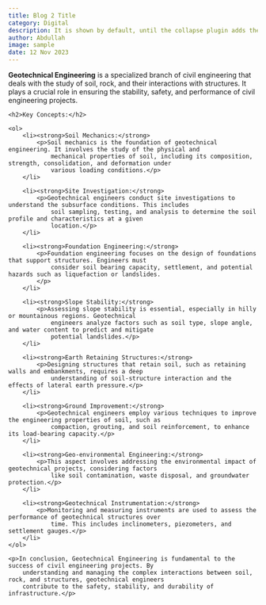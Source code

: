 ```yaml
---
title: Blog 2 Title
category: Digital
description: It is shown by default, until the collapse plugin adds the appropriate classes that we use to style each element. These classes control the overall appearance, as well as the showing and hiding via CSS transitions.
author: Abdullah
image: sample
date: 12 Nov 2023
---
```


<!DOCTYPE html>
<html lang="en">

<head>
    <meta charset="UTF-8">
    <meta name="viewport" content="width=device-width, initial-scale=1.0">
    <title>Theoretical Background: Geotechnical Engineering</title>
</head>

<body>
    <p><strong>Geotechnical Engineering</strong> is a specialized branch of civil engineering that deals with the study
        of soil, rock, and their interactions with structures. It plays a crucial role in ensuring the stability,
        safety, and performance of civil engineering projects.</p>

    <h2>Key Concepts:</h2>

    <ol>
        <li><strong>Soil Mechanics:</strong>
            <p>Soil mechanics is the foundation of geotechnical engineering. It involves the study of the physical and
                mechanical properties of soil, including its composition, strength, consolidation, and deformation under
                various loading conditions.</p>
        </li>

        <li><strong>Site Investigation:</strong>
            <p>Geotechnical engineers conduct site investigations to understand the subsurface conditions. This includes
                soil sampling, testing, and analysis to determine the soil profile and characteristics at a given
                location.</p>
        </li>

        <li><strong>Foundation Engineering:</strong>
            <p>Foundation engineering focuses on the design of foundations that support structures. Engineers must
                consider soil bearing capacity, settlement, and potential hazards such as liquefaction or landslides.
            </p>
        </li>

        <li><strong>Slope Stability:</strong>
            <p>Assessing slope stability is essential, especially in hilly or mountainous regions. Geotechnical
                engineers analyze factors such as soil type, slope angle, and water content to predict and mitigate
                potential landslides.</p>
        </li>

        <li><strong>Earth Retaining Structures:</strong>
            <p>Designing structures that retain soil, such as retaining walls and embankments, requires a deep
                understanding of soil-structure interaction and the effects of lateral earth pressure.</p>
        </li>

        <li><strong>Ground Improvement:</strong>
            <p>Geotechnical engineers employ various techniques to improve the engineering properties of soil, such as
                compaction, grouting, and soil reinforcement, to enhance its load-bearing capacity.</p>
        </li>

        <li><strong>Geo-environmental Engineering:</strong>
            <p>This aspect involves addressing the environmental impact of geotechnical projects, considering factors
                like soil contamination, waste disposal, and groundwater protection.</p>
        </li>

        <li><strong>Geotechnical Instrumentation:</strong>
            <p>Monitoring and measuring instruments are used to assess the performance of geotechnical structures over
                time. This includes inclinometers, piezometers, and settlement gauges.</p>
        </li>
    </ol>

    <p>In conclusion, Geotechnical Engineering is fundamental to the success of civil engineering projects. By
        understanding and managing the complex interactions between soil, rock, and structures, geotechnical engineers
        contribute to the safety, stability, and durability of infrastructure.</p>

</body>

</html>

